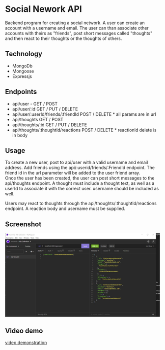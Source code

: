 # Social Nework API

Backend program for creating a social network.  A user can create an account with a username and email.  The user can than associate other accounts with theirs as "friends", post short messages called "thoughts" and then react to their thoughts or the thoughts of others.  

## Technology
* MongoDb
* Mongoose
* Expressjs


## Endpoints
* api/user - GET / POST
* api/user/:id  GET / PUT / DELETE 
* api/user/:userId/friends/:friendId POST / DELETE * all params are in url
* api/thoughts GET / POST
* api/thoughts/:id GET / PUT / DELETE
* api/thoughts/:thoughtId/reactions POST / DELETE * reactionId delete is in body

## Usage
To create a new user, post to api/user with a valid username and email address.  Add friends using the api/:userid/friends/:FriendId endpoint.  The friend id in the url parameter will be added to the user friend array.  
Once the user has been created, the user can post short messages to the api/thoughts endpoint.  A thought must include a thought text, as well as a userId to associate it with the correct user.  username should be included as well. 

Users may react to thoughts through the api/thoughts/:thoughtId/reactions endpoint.  A reaction body and username must be supplied.


## Screenshot
![image of get users](./social-network.jpg)

## Video demo
[video demonstration](https://drive.google.com/file/d/1ojZe2o-b8dDBVeFruHyppETEKrAhw86n/view)
